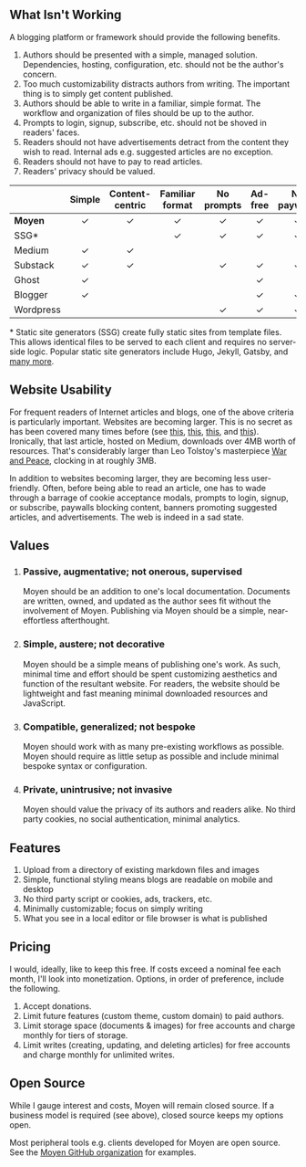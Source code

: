 ## What Isn't Working

 A blogging platform or framework should provide the following benefits.

1. Authors should be presented with a simple, managed solution. Dependencies, hosting, configuration, etc. should not be the author's concern.
1. Too much customizability distracts authors from writing. The important thing is to simply get content published.
1. Authors should be able to write in a familiar, simple format. The workflow and organization of files should be up to the author.
1. Prompts to login, signup, subscribe, etc. should not be shoved in readers' faces.
1. Readers should not have advertisements detract from the content they wish to read. Internal ads e.g. suggested articles are no exception.
1. Readers should not have to pay to read articles.
1. Readers' privacy should be valued.

| | Simple | Content-centric | Familiar format | No prompts | Ad-free | No paywalls | Privacy
--------- |:-:|:-:|:-:|:-:|:-:|:-:|:-:
**Moyen** | ✓ | ✓ | ✓ | ✓ | ✓ | ✓ | ✓
SSG*      |   |   | ✓ | ✓ | ✓ | ✓ | ✓
Medium    | ✓ | ✓ |   |   |   |   |
Substack  | ✓ | ✓ |   | ✓ | ✓ | ✓ |
Ghost     | ✓ |   |   |   | ✓ |   |
Blogger   | ✓ |   |   |   | ✓ | ✓ |
Wordpress |   |   |   | ✓ | ✓ | ✓ | ✓

&ast; Static site generators (SSG) create fully static sites from template files. This allows identical files to be served to each client and requires no server-side logic. Popular static site generators include Hugo, Jekyll, Gatsby, and [many more](https://jamstack.org/generators/).

## Website Usability

For frequent readers of Internet articles and blogs, one of the above criteria is particularly important. Websites are becoming larger. This is no secret as has been covered many times before (see [this](https://idlewords.com/talks/website_obesity.htm), [this](https://httparchive.org/reports/state-of-the-web?start=earliest&end=latest&view=list), [this](https://motherfuckingwebsite.com/), and [this](https://medium.com/hackernoon/on-the-web-size-matters-e52ac0f5fdbe)). Ironically, that last article, hosted on Medium, downloads over 4MB worth of resources. That's considerably larger than Leo Tolstoy's masterpiece [War and Peace](https://en.wikipedia.org/wiki/War_and_Peace), clocking in at roughly 3MB.

In addition to websites becoming larger, they are becoming less user-friendly. Often, before being able to read an article, one has to wade through a barrage of cookie acceptance modals, prompts to login, signup, or subscribe, paywalls blocking content, banners promoting suggested articles, and advertisements. The web is indeed in a sad state.

## Values

1. ### Passive, augmentative; not onerous, supervised

    Moyen should be an addition to one's local documentation. Documents are written, owned, and updated as the author sees fit without the involvement of Moyen. Publishing via Moyen should be a simple, near-effortless afterthought.

1. ### Simple, austere; not decorative

    Moyen should be a simple means of publishing one's work. As such, minimal time and effort should be spent customizing aesthetics and function of the resultant website. For readers, the website should be lightweight and fast meaning minimal downloaded resources and JavaScript.

1. ### Compatible, generalized; not bespoke

    Moyen should work with as many pre-existing workflows as possible. Moyen should require as little setup as possible and include minimal bespoke syntax or configuration.

1. ### Private, unintrusive; not invasive

    Moyen should value the privacy of its authors and readers alike. No third party cookies, no social authentication, minimal analytics.

## Features

1. Upload from a directory of existing markdown files and images
1. Simple, functional styling means blogs are readable on mobile and desktop
1. No third party script or cookies, ads, trackers, etc.
1. Minimally customizable; focus on simply writing
1. What you see in a local editor or file browser is what is published

## Pricing

I would, ideally, like to keep this free. If costs exceed a nominal fee each month, I'll look into monetization. Options, in order of preference, include the following.

1. Accept donations.
1. Limit future features (custom theme, custom domain) to paid authors.
1. Limit storage space (documents & images) for free accounts and charge monthly for tiers of storage.
1. Limit writes (creating, updating, and deleting articles) for free accounts and charge monthly for unlimited writes.

## Open Source

While I gauge interest and costs, Moyen will remain closed source. If a business model is required (see above), closed source keeps my options open.

Most peripheral tools e.g. clients developed for Moyen are open source. See the [Moyen GitHub organization](https://github.com/moyen-blog) for examples.

